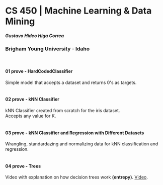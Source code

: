 # CS 450 | Machine Learning & Data Mining
##### Gustavo Hideo Higa Correa
### Brigham Young University - Idaho
<br>

#### 01 prove - HardCodedClassifier
Simple model that accepts a dataset and returns 0's as targets.
<br>
<br>

#### 02 prove - kNN Classifier
kNN Classifier created from scratch for the iris dataset. <br>
Accepts any value for K.
<br>
<br>

#### 03 prove - kNN Classifier and Regression with Different Datasets
Wrangling, standardazing and normalizing data for kNN classification and regression.
<br>
<br>

#### 04 prove - Trees
Video with explanation on how decision trees work **(entrepy)**. [Video](https://video.byui.edu/media/450-04-dtree-06-id3-example/0_32ql1kkv).
<br>
<br>
